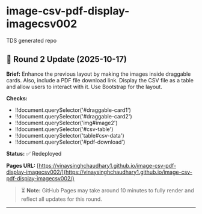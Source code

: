 # image-csv-pdf-display-imagecsv002
TDS generated repo


## 🔁 Round 2 Update (2025-10-17)

**Brief:** Enhance the previous layout by making the images inside draggable cards. Also, include a PDF file download link. Display the CSV file as a table and allow users to interact with it. Use Bootstrap for the layout.

**Checks:**
- !!document.querySelector('#draggable-card1')
- !!document.querySelector('#draggable-card2')
- !!document.querySelector('img#image2')
- !!document.querySelector('#csv-table')
- !!document.querySelector('table#csv-data')
- !!document.querySelector('#pdf-download')

**Status:** ✅ Redeployed

**Pages URL:** [https://vinaysinghchaudhary1.github.io/image-csv-pdf-display-imagecsv002/](https://vinaysinghchaudhary1.github.io/image-csv-pdf-display-imagecsv002/)

> ⏳ **Note:** GitHub Pages may take around 10 minutes to fully render and reflect all updates for this round.

---
